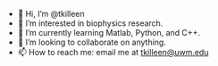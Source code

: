- 👋 Hi, I’m @tkilleen
- 👀 I’m interested in biophysics research.
- 🌱 I’m currently learning Matlab, Python, and C++.
- 💞️ I’m looking to collaborate on anything.
- 📫 How to reach me: email me at tkilleen@uwm.edu

<!---
tkilleen/tkilleen is a ✨ special ✨ repository because its `README.md` (this file) appears on your GitHub profile.
You can click the Preview link to take a look at your changes.
--->
